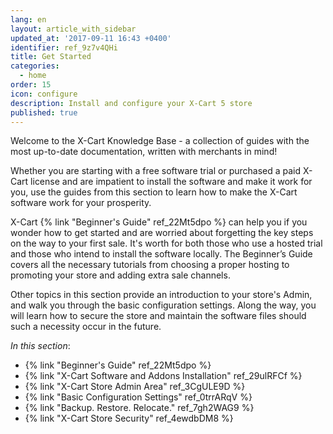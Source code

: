 ```yaml
---
lang: en
layout: article_with_sidebar
updated_at: '2017-09-11 16:43 +0400'
identifier: ref_9z7v4QHi
title: Get Started
categories:
  - home
order: 15
icon: configure
description: Install and configure your X-Cart 5 store
published: true
---
```

Welcome to the X-Cart Knowledge Base - a collection of guides with the most up-to-date documentation, written with merchants in mind!

Whether you are starting with a free software trial or purchased a paid X-Cart license and are impatient to install the software and make it work for you, use the guides from this section to learn how to make the X-Cart software work for your prosperity.

X-Cart {% link "Beginner's Guide" ref_22Mt5dpo %} can help you if you wonder how to get started and are worried about forgetting the key steps on the way to your first sale. It's worth for both those who use a hosted trial and those who intend to install the software locally. The Beginner’s Guide covers all the necessary tutorials from choosing a proper hosting to promoting your store and adding extra sale channels.

Other topics in this section provide an introduction to your store's Admin, and walk you through the basic configuration settings. Along the way, you will learn how to secure the store and maintain the software files should such a necessity occur in the future.

_In this section_:
*   {% link "Beginner's Guide" ref_22Mt5dpo %}
*   {% link "X-Cart Software and Addons Installation" ref_29ulRFCf %}
*   {% link "X-Cart Store Admin Area" ref_3CgULE9D %}
*   {% link "Basic Configuration Settings" ref_0trrARqV %}
*   {% link "Backup. Restore. Relocate." ref_7gh2WAG9 %}
*   {% link "X-Cart Store Security" ref_4ewdbDM8 %}
